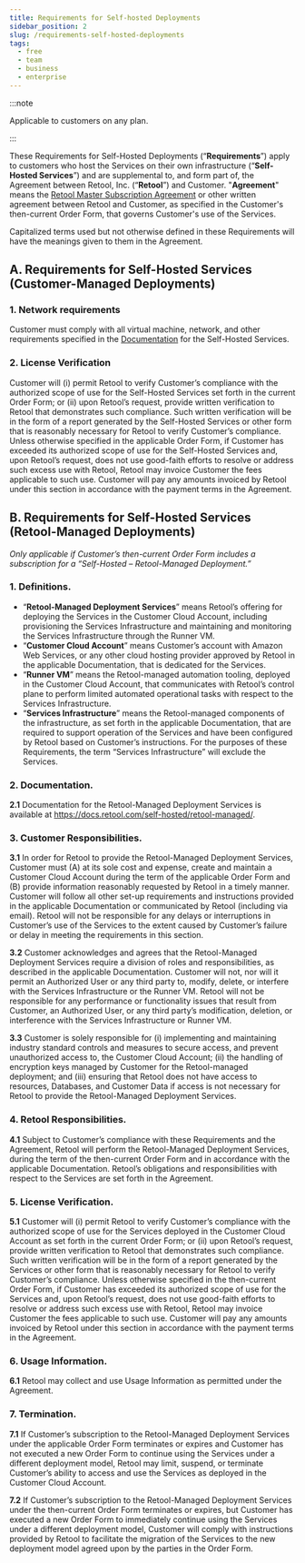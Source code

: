 ```yaml
---
title: Requirements for Self-hosted Deployments
sidebar_position: 2
slug: /requirements-self-hosted-deployments
tags:
  - free
  - team
  - business
  - enterprise
---
```


:::note

Applicable to customers on any plan.

:::

These Requirements for Self-Hosted Deployments (“**Requirements**”) apply to customers who host the Services on their own infrastructure (“**Self-Hosted Services**”) and are supplemental to, and form part of, the Agreement between Retool, Inc. (“**Retool**”) and Customer. "**Agreement**" means the [Retool Master Subscription Agreement](https://docs.retool.com/legal/master-subscription-agreement) or other written agreement between Retool and Customer, as specified in the Customer's then-current Order Form, that governs Customer's use of the Services.

Capitalized terms used but not otherwise defined in these Requirements will have the meanings given to them in the Agreement.

## A. Requirements for Self-Hosted Services (Customer-Managed Deployments)

### 1. Network requirements

Customer must comply with all virtual machine, network, and other requirements specified in the [Documentation](https://docs.retool.com/self-hosted/) for the Self-Hosted Services.

### 2. License Verification

Customer will (i) permit Retool to verify Customer’s compliance with the authorized scope of use for the Self-Hosted Services set forth in the current Order Form; or (ii) upon Retool’s request, provide written verification to Retool that demonstrates such compliance. Such written verification will be in the form of a report generated by the Self-Hosted Services or other form that is reasonably necessary for Retool to verify Customer’s compliance. Unless otherwise specified in the applicable Order Form, if Customer has exceeded its authorized scope of use for the Self-Hosted Services and, upon Retool’s request, does not use good-faith efforts to resolve or address such excess use with Retool, Retool may invoice Customer the fees applicable to such use. Customer will pay any amounts invoiced by Retool under this section in accordance with the payment terms in the Agreement.

## B. Requirements for Self-Hosted Services (Retool-Managed Deployments)

_Only applicable if Customer’s then-current Order Form includes a subscription for a “Self-Hosted – Retool-Managed Deployment.”_

### 1. Definitions.

- “**Retool-Managed Deployment Services**” means Retool’s offering for deploying the Services in the Customer Cloud Account, including provisioning the Services Infrastructure and maintaining and monitoring the Services Infrastructure through the Runner VM.
- “**Customer Cloud Account**” means Customer’s account with Amazon Web Services, or any other cloud hosting provider approved by Retool in the applicable Documentation, that is dedicated for the Services.
- “**Runner VM**” means the Retool-managed automation tooling, deployed in the Customer Cloud Account, that communicates with Retool’s control plane to perform limited automated operational tasks with respect to the Services Infrastructure. 
- “**Services Infrastructure**” means the Retool-managed components of the infrastructure, as set forth in the applicable Documentation, that are required to support operation of the Services and have been configured by Retool based on Customer’s instructions. For the purposes of these Requirements, the term “Services Infrastructure” will exclude the Services.

### 2. Documentation.

**2.1** Documentation for the Retool-Managed Deployment Services is available at https://docs.retool.com/self-hosted/retool-managed/.

### 3. Customer Responsibilities.

**3.1** In order for Retool to provide the Retool-Managed Deployment Services, Customer must (A) at its sole cost and expense, create and maintain a Customer Cloud Account during the term of the applicable Order Form and (B) provide information reasonably requested by Retool in a timely manner. Customer will follow all other set-up requirements and instructions provided in the applicable Documentation or communicated by Retool (including via email). Retool will not be responsible for any delays or interruptions in Customer’s use of the Services to the extent caused by Customer’s failure or delay in meeting the requirements in this section.

**3.2** Customer acknowledges and agrees that the Retool-Managed Deployment Services require a division of roles and responsibilities, as described in the applicable Documentation. Customer will not, nor will it permit an Authorized User or any third party to, modify, delete, or interfere with the Services Infrastructure or the Runner VM. Retool will not be responsible for any performance or functionality issues that result from Customer, an Authorized User, or any third party’s modification, deletion, or interference with the Services Infrastructure or Runner VM.

**3.3** Customer is solely responsible for (i) implementing and maintaining industry standard controls and measures to secure access, and prevent unauthorized access to, the Customer Cloud Account; (ii) the handling of encryption keys managed by Customer for the Retool-managed deployment; and (iii) ensuring that Retool does not have access to resources, Databases, and Customer Data if access is not necessary for Retool to provide the Retool-Managed Deployment Services.

### 4. Retool Responsibilities.

**4.1** Subject to Customer’s compliance with these Requirements and the Agreement, Retool will perform the Retool-Managed Deployment Services, during the term of the then-current Order Form and in accordance with the applicable Documentation. Retool’s obligations and responsibilities with respect to the Services are set forth in the Agreement.

### 5. License Verification.

**5.1** Customer will (i) permit Retool to verify Customer’s compliance with the authorized scope of use for the Services deployed in the Customer Cloud Account as set forth in the current Order Form; or (ii) upon Retool’s request, provide written verification to Retool that demonstrates such compliance. Such written verification will be in the form of a report generated by the Services or other form that is reasonably necessary for Retool to verify Customer’s compliance. Unless otherwise specified in the then-current Order Form, if Customer has exceeded its authorized scope of use for the Services and, upon Retool’s request, does not use good-faith efforts to resolve or address such excess use with Retool, Retool may invoice Customer the fees applicable to such use. Customer will pay any amounts invoiced by Retool under this section in accordance with the payment terms in the Agreement.

### 6. Usage Information.

**6.1** Retool may collect and use Usage Information as permitted under the Agreement.

### 7. Termination.

**7.1** If Customer’s subscription to the Retool-Managed Deployment Services under the applicable Order Form terminates or expires and Customer has not executed a new Order Form to continue using the Services under a different deployment model, Retool may limit, suspend, or terminate Customer’s ability to access and use the Services as deployed in the Customer Cloud Account.

**7.2** If Customer’s subscription to the Retool-Managed Deployment Services under the then-current Order Form terminates or expires, but Customer has executed a new Order Form to immediately continue using the Services under a different deployment model, Customer will comply with instructions provided by Retool to facilitate the migration of the Services to the new deployment model agreed upon by the parties in the Order Form. 


